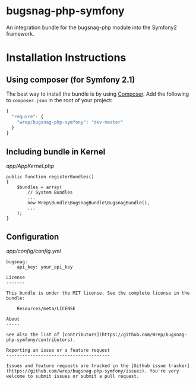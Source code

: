 bugsnag-php-symfony
===================

An integration bundle for the bugsnag-php module into the Symfony2 framework.

Installation Instructions
=========================

Using composer (for Symfony 2.1)
--------------------------------

The best way to install the bundle is by using [Composer](http://getcomposer.org). Add the following to `composer.json` in the root of your project:

``` javascript
{ 
  "require": {
    "wrep/bugsnag-php-symfony": "dev-master"
  }
}
```

Including bundle in Kernel
--------------------------

*app/AppKernel.php*

```
public function registerBundles()
{
    $bundles = array(
        // System Bundles
        ...
        new Wrep\Bundle\BugsnagBundle\BugsnagBundle(),
        ...
    );
}
```

Configuration
-------------

*app/config/config.yml*

```
bugsnag:
    api_key: your_api_key

License
-------

This bundle is under the MIT license. See the complete license in the bundle:

    Resources/meta/LICENSE
    
About
-----

See also the list of [contributors](https://github.com/Wrep/bugsnag-php-symfony/contributors).

Reporting an issue or a feature request
---------------------------------------

Issues and feature requests are tracked in the [Github issue tracker](https://github.com/wrep/bugsnag-php-symfony/issues). You're very welcome to submit issues or submit a pull request.